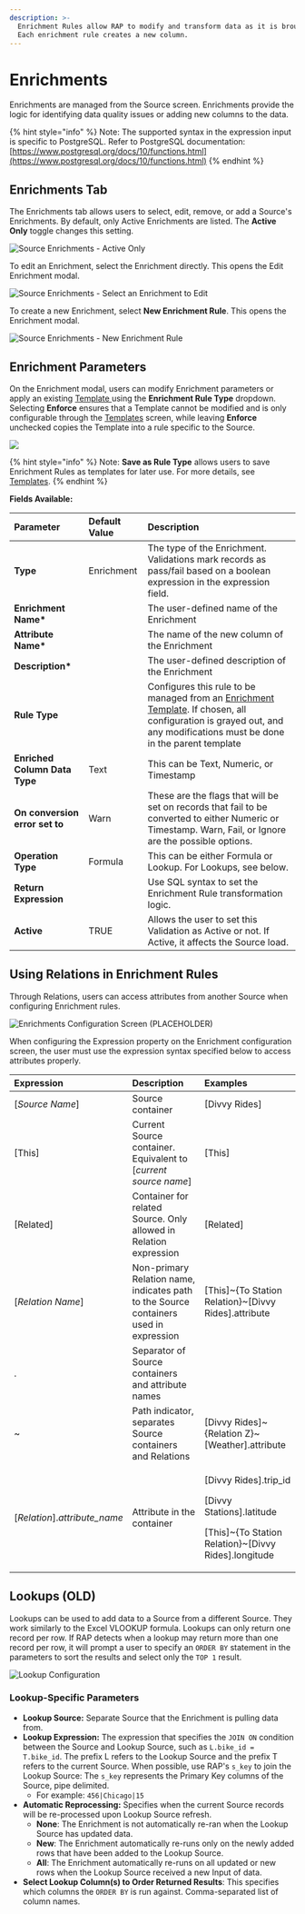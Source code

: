 ```yaml
---
description: >-
  Enrichment Rules allow RAP to modify and transform data as it is brought in.
  Each enrichment rule creates a new column.
---
```


# Enrichments

Enrichments are managed from the Source screen. Enrichments provide the logic for identifying data quality issues or adding new columns to the data. 

{% hint style="info" %}
Note: The supported syntax in the expression input is specific to PostgreSQL. Refer to PostgreSQL documentation: [https://www.postgresql.org/docs/10/functions.html](https://www.postgresql.org/docs/10/functions.html)
{% endhint %}

## Enrichments Tab

The Enrichments tab allows users to select, edit, remove, or add a Source's Enrichments. By default, only Active Enrichments are listed. The **Active Only** toggle changes this setting.

![Source Enrichments - Active Only](../../.gitbook/assets/image%20%28195%29.png)

To edit an Enrichment, select the Enrichment directly. This opens the Edit Enrichment modal.

![Source Enrichments - Select an Enrichment to Edit](../../.gitbook/assets/image%20%28228%29.png)

To create a new Enrichment, select **New Enrichment Rule**. This opens the Enrichment modal.

![Source Enrichments - New Enrichment Rule](../../.gitbook/assets/image%20%285%29.png)

## Enrichment Parameters

On the Enrichment modal, users can modify Enrichment parameters or apply an existing [Template ](../validation-and-enrichment-rule-templates.md)using the **Enrichment Rule Type** dropdown. Selecting **Enforce** ensures that a Template cannot be modified and is only configurable through the [Templates](../validation-and-enrichment-rule-templates.md) screen, while leaving **Enforce** unchecked copies the Template into a rule specific to the Source.

![](../../.gitbook/assets/enrichments-modal-example%20%281%29.jpg)

{% hint style="info" %}
Note: **Save as Rule Type** allows users to save Enrichment Rules as templates for later use. For more details, see [Templates](../validation-and-enrichment-rule-templates.md).
{% endhint %}

**Fields Available:**

| Parameter | Default Value | Description |
| :--- | :--- | :--- |
| **Type** | Enrichment | The type of the Enrichment. Validations mark records as pass/fail based on a boolean expression in the expression field. |
| **Enrichment Name\*** |  | The user-defined name of the Enrichment |
| **Attribute Name\*** |  | The name of the new column of the Enrichment |
| **Description\*** |  | The user-defined description of the Enrichment |
| **Rule Type** |  | Configures this rule to be managed from an [Enrichment Template](../validation-and-enrichment-rule-templates.md). If chosen, all configuration is grayed out, and any modifications must be done in the parent template |
| **Enriched Column Data Type** | Text | This can be Text, Numeric, or Timestamp |
| **On conversion error set to** | Warn | These are the flags that will be set on records that fail to be converted to either Numeric or Timestamp. Warn, Fail, or Ignore are the possible options. |
| **Operation Type** | Formula | This can be either Formula or Lookup. For Lookups, see below. |
| **Return Expression** |  | Use SQL syntax to set the Enrichment Rule transformation logic. |
| **Active** | TRUE | Allows the user to set this Validation as Active or not. If Active, it affects the Source load. |

## Using Relations in Enrichment Rules

Through Relations, users can access attributes from another Source when configuring Enrichment rules.  

![Enrichments Configuration Screen \(PLACEHOLDER\)](../../.gitbook/assets/enrichments-modal-example.jpg)

When configuring the Expression property on the Enrichment configuration screen, the user must use the expression syntax specified below to access attributes properly.  

<table>
  <thead>
    <tr>
      <th style="text-align:left">Expression</th>
      <th style="text-align:left">Description</th>
      <th style="text-align:left">Examples</th>
    </tr>
  </thead>
  <tbody>
    <tr>
      <td style="text-align:left">[<em>Source Name</em>]</td>
      <td style="text-align:left">Source container</td>
      <td style="text-align:left">[Divvy Rides]</td>
    </tr>
    <tr>
      <td style="text-align:left">[This]</td>
      <td style="text-align:left">Current Source container. Equivalent to [<em>current source name</em>]</td>
      <td
      style="text-align:left">[This]</td>
    </tr>
    <tr>
      <td style="text-align:left">[Related]</td>
      <td style="text-align:left">Container for related Source. Only allowed in Relation expression</td>
      <td
      style="text-align:left">[Related]</td>
    </tr>
    <tr>
      <td style="text-align:left">[<em>Relation Name</em>]</td>
      <td style="text-align:left">Non-primary Relation name, indicates path to the Source containers used
        in expression</td>
      <td style="text-align:left">[This]~{To Station Relation}~[Divvy Rides].attribute</td>
    </tr>
    <tr>
      <td style="text-align:left">.</td>
      <td style="text-align:left">Separator of Source containers and attribute names</td>
      <td style="text-align:left"></td>
    </tr>
    <tr>
      <td style="text-align:left">~</td>
      <td style="text-align:left">Path indicator, separates Source containers and Relations</td>
      <td style="text-align:left">[Divvy Rides]~{Relation Z}~[Weather].attribute</td>
    </tr>
    <tr>
      <td style="text-align:left">[<em>Relation</em>].<em>attribute_name</em>
      </td>
      <td style="text-align:left">Attribute in the container</td>
      <td style="text-align:left">
        <p>[Divvy Rides].trip_id</p>
        <p>[Divvy Stations].latitude</p>
        <p>[This]~{To Station Relation}~[Divvy Rides].longitude</p>
      </td>
    </tr>
  </tbody>
</table>

## Lookups \(OLD\)

Lookups can be used to add data to a Source from a different Source. They work similarly to the Excel VLOOKUP formula. Lookups can only return one record per row. If RAP detects when a lookup may return more than one record per row, it will prompt a user to specify an `ORDER BY` statement in the parameters to sort the results and select only the `TOP 1` result.



![Lookup Configuration](../../.gitbook/assets/image%20%28171%29.png)

### Lookup-Specific Parameters

* **Lookup Source:** Separate Source that the Enrichment is pulling data from.
* **Lookup Expression:** The expression that specifies the `JOIN ON` condition between the Source and Lookup Source, such as `L.bike_id = T.bike_id`. The prefix L refers to the Lookup Source and the prefix T refers to the current Source. When possible, use RAP's `s_key` to join the Lookup Source: The `s_key` represents the Primary Key columns of the Source, pipe delimited. 
  * For example: `456|Chicago|15`
* **Automatic Reprocessing:** Specifies when the current Source records will be re-processed upon Lookup Source refresh.
  * **None**: The Enrichment is not automatically re-ran when the Lookup Source has updated data.
  * **New**: The Enrichment automatically re-runs only on the newly added rows that have been added to the Lookup Source.
  * **All**: The Enrichment automatically re-runs on all updated or new rows when the Lookup Source received a new Input of data.
* **Select Lookup Column\(s\) to Order Returned Results**: This specifies which columns the `ORDER BY` is run against. Comma-separated list of column names.

